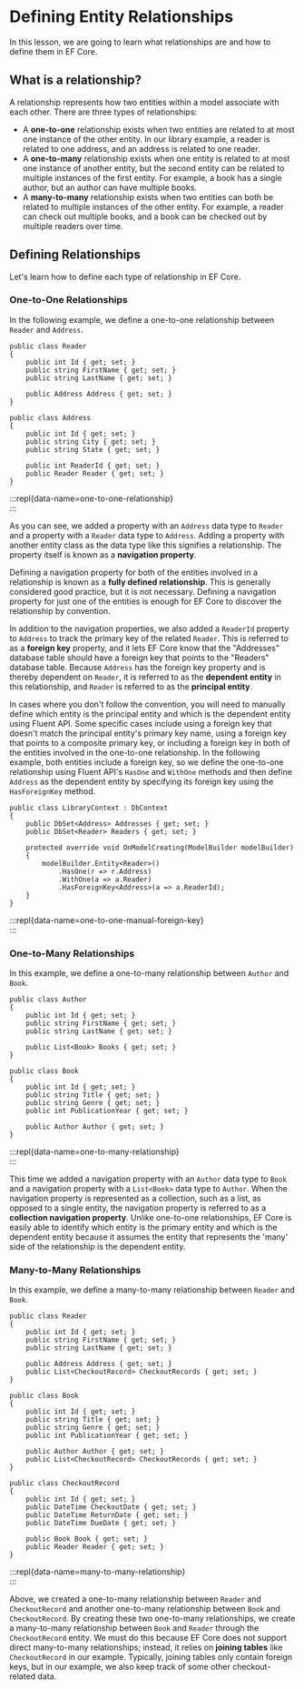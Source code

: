 # Defining Entity Relationships 
 
In this lesson, we are going to learn what relationships are and how to define them in EF Core. 
 
## What is a relationship? 
 
A relationship represents how two entities within a model associate with each other. There are three types of relationships: 
 
  * A **one-to-one** relationship exists when two entities are related to at most one instance of the other entity. In our library example, a reader is related to one address, and an address is related to one reader.  
  * A **one-to-many** relationship exists when one entity is related to at most one instance of another entity, but the second entity can be related to multiple instances of the first entity. For example, a book has a single author, but an author can have multiple books.  
  * A **many-to-many** relationship exists when two entities can both be related to multiple instances of the other entity. For example, a reader can check out multiple books, and a book can be checked out by multiple readers over time. 
 
## Defining Relationships 
 
Let's learn how to define each type of relationship in EF Core. 
 
### One-to-One Relationships 
 
 In the following example, we define a one-to-one relationship between `Reader` and `Address`. 
 
```{.snippet} 
public class Reader 
{ 
    public int Id { get; set; } 
    public string FirstName { get; set; } 
    public string LastName { get; set; } 
 
    public Address Address { get; set; } 
} 
 
public class Address  
{ 
    public int Id { get; set; } 
    public string City { get; set; } 
    public string State { get; set; } 
 
    public int ReaderId { get; set; } 
    public Reader Reader { get; set; } 
}  
``` 
:::repl{data-name=one-to-one-relationship}   
:::  
 
As you can see, we added a property with an `Address` data type to `Reader` and a property with a `Reader` data type to `Address`. Adding a property with another entity class as the data type like this signifies a relationship. The property itself is known as a **navigation property**.  
 
Defining a navigation property for both of the entities involved in a relationship is known as a **fully defined relationship**. This is generally considered good practice, but it is not necessary. Defining a navigation property for just one of the entities is enough for EF Core to discover the relationship by convention. 
 
In addition to the navigation properties, we also added a `ReaderId` property to `Address` to track the primary key of the related `Reader`. This is referred to as a **foreign key** property, and it lets EF Core know that the "Addresses" database table should have a foreign key that points to the "Readers" database table. Because `Address` has the foreign key property and is thereby dependent on `Reader`, it is referred to as the **dependent entity** in this relationship, and `Reader` is referred to as the **principal entity**. 
 
In cases where you don't follow the convention, you will need to manually define which entity is the principal entity and which is the dependent entity using Fluent API. Some specific cases include using a foreign key that doesn't match the principal entity's primary key name, using a foreign key that points to a composite primary key, or including a foreign key in both of the entities involved in the one-to-one relationship. In the following example, both entities include a foreign key, so we define the one-to-one relationship using Fluent API's `HasOne` and `WithOne` methods and then define `Address` as the dependent entity by specifying its foreign key using the `HasForeignKey` method. 
 
```{.snippet}    
public class LibraryContext : DbContext  
{  
    public DbSet<Address> Addresses { get; set; } 
    public DbSet<Reader> Readers { get; set; }  
  
    protected override void OnModelCreating(ModelBuilder modelBuilder)  
    {  
        modelBuilder.Entity<Reader>()  
            .HasOne(r => r.Address) 
            .WithOne(a => a.Reader)  
            .HasForeignKey<Address>(a => a.ReaderId); 
    }  
}  
```   
:::repl{data-name=one-to-one-manual-foreign-key}   
:::  
 
### One-to-Many Relationships 
 
 In this example, we define a one-to-many relationship between `Author` and `Book`. 
 
```{.snippet} 
public class Author  
{ 
    public int Id { get; set; } 
    public string FirstName { get; set; } 
    public string LastName { get; set; } 
 
    public List<Book> Books { get; set; } 
} 
 
public class Book  
{ 
    public int Id { get; set; } 
    public string Title { get; set; } 
    public string Genre { get; set; } 
    public int PublicationYear { get; set; } 
 
    public Author Author { get; set; } 
} 
``` 
:::repl{data-name=one-to-many-relationship}   
:::  
 
This time we added a navigation property with an `Author` data type to `Book` and a navigation property with a `List<Book>` data type to `Author`.  When the navigation property is represented as a collection, such as a list, as opposed to a single entity, the navigation property is referred to as a **collection navigation property**. Unlike one-to-one relationships, EF Core is easily able to identify which entity is the primary entity and which is the dependent entity because it assumes the entity that represents the 'many' side of the relationship is the dependent entity. 
 
### Many-to-Many Relationships 
 
In this example, we define a many-to-many relationship between `Reader` and `Book`. 
 
```{.snippet} 
public class Reader  
{ 
    public int Id { get; set; } 
    public string FirstName { get; set; } 
    public string LastName { get; set; } 
 
    public Address Address { get; set; }  
    public List<CheckoutRecord> CheckoutRecords { get; set; } 
} 
 
public class Book  
{ 
    public int Id { get; set; } 
    public string Title { get; set; } 
    public string Genre { get; set; } 
    public int PublicationYear { get; set; } 
 
    public Author Author { get; set; } 
    public List<CheckoutRecord> CheckoutRecords { get; set; } 
} 
 
public class CheckoutRecord  
{ 
    public int Id { get; set; } 
    public DateTime CheckoutDate { get; set; } 
    public DateTime ReturnDate { get; set; } 
    public DateTime DueDate { get; set; } 
 
    public Book Book { get; set; } 
    public Reader Reader { get; set; } 
} 
``` 
:::repl{data-name=many-to-many-relationship}   
:::  
 
Above, we created a one-to-many relationship between `Reader` and `CheckoutRecord` and another one-to-many relationship between `Book` and `CheckoutRecord`. By creating these two one-to-many relationships, we create a many-to-many relationship between `Book` and `Reader` through the `CheckoutRecord` entity. We must do this because EF Core does not support direct many-to-many relationships; instead, it relies on **joining tables** like `CheckoutRecord` in our example. Typically, joining tables only contain foreign keys, but in our example, we also keep track of some other checkout-related data. 
 
 